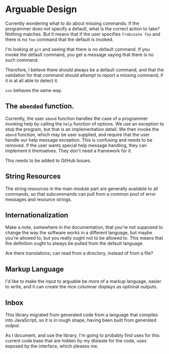# Arguable Design

Currently wondering what to do about missing commands. If the programmer
does not specify a default, what is the correct action to take? Nothing matches.
But it means that if the user specifies `frobinate foo` and there is no `foo`
command that the default is invoked.

I'm looking at `git` and seeing that there is no default command. If you invoke
the default command, you get a message saying that there is no such command.

Therefore, I believe there should always be a default command, and that the
validation for that command should attempt to report a missing command, if it is
at all able to detect it.

`svn` behaves the same way.

## The `abended` function.

Currently, the user `abend` function handles the case of a programmer invoking
help by calling the `help` function of options. We use an exception to stop the
program, but that is an implementation detail. We then invoke the `abend`
function, which may be user supplied, and require that the user handle our help
message exception. This is confusing and needs to be removed. If the user wants
special help message handling, they can implement it themselves. They don't need
a framework for it.

This needs to be added to GitHub Issues.

## String Resources

The string resources in the main module part are generally available to all
commands, so that subcommands can pull from a common pool of error messages and
resource strings.

## Internationalization

Make a note, somewhere in the documentation, that you're not supposed to change
the way the software works in a different language, but maybe you're allowed to,
but you really ought not to be allowed to. This means that the definition ought
to always be pulled from the default language.

Are there translations; can read from a directory, instead of from a file?

## Markup Language

I'd like to make the input to arguable be more of a markup language, easier to
write, and it can create the nice columnar displays as optional outputs.

## Inbox

This library migrated from generated code from a language that compiles into
JavaScript, so it is in rough shape, having been built from generated output.

As I document, and use the library, I'm going to probably find uses for this
current code base that are hidden by my distaste for the code, uses exposed by
the interface, which pleases me.
